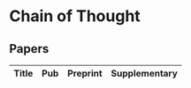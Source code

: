 # Chain of Thought

## Papers

| Title                                                                   | Pub          | Preprint                                    | Supplementary                                                                |
| ----------------------------------------------------------------------- | ------------ | ------------------------------------------- | ---------------------------------------------------------------------------- 